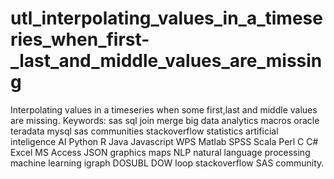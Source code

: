 # utl_interpolating_values_in_a_timeseries_when_first-_last_and_middle_values_are_missing
Interpolating values in a timeseries when some first,last and middle values are missing.  Keywords: sas sql join merge big data analytics macros oracle teradata mysql sas communities stackoverflow statistics artificial inteligence AI Python R Java Javascript WPS Matlab SPSS Scala Perl C C# Excel MS Access JSON graphics maps NLP natural language processing machine learning igraph DOSUBL DOW loop stackoverflow SAS community.
